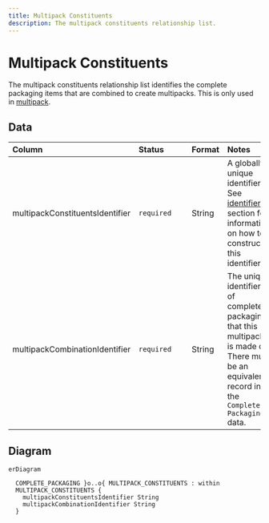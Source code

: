 ```yaml
---
title: Multipack Constituents
description: The multipack constituents relationship list.
---
```


# Multipack Constituents

The multipack constituents relationship list identifies the complete packaging items that are combined to create multipacks. This is only used in [multipack](../3_Data_Specification/3_5_Multipack.md).

## Data
|Column|<div style="width:90px">Status</div>|Format|Notes|
|:-|:-|:-|:-|
|multipackConstituentsIdentifier|`required`|String|A globally unique identifier. See [identifiers](../4_Identifiers/4_1_Identifiers.md) section for information on how to construct this identifier|
|multipackCombinationIdentifier|`required`|String|The unique identifier of complete packaging that this multipack is made of. There must be an equivalent record in the `Complete Packaging` data.|

## Diagram

``` mermaid
erDiagram

  COMPLETE_PACKAGING }o..o{ MULTIPACK_CONSTITUENTS : within
  MULTIPACK_CONSTITUENTS {
    multipackConstituentsIdentifier String
    multipackCombinationIdentifier String
  }
```